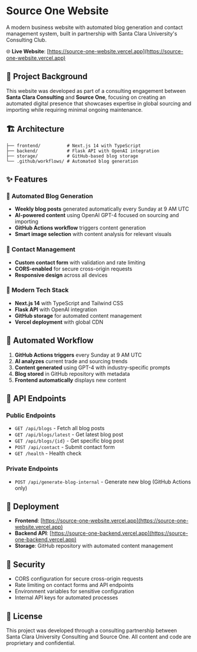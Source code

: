 # Source One Website

A modern business website with automated blog generation and contact management system, built in partnership with Santa Clara University's Consulting Club.

🌐 **Live Website**: [https://source-one-website.vercel.app](https://source-one-website.vercel.app)

## 🤝 Project Background

This website was developed as part of a consulting engagement between **Santa Clara Consulting** and **Source One**, focusing on creating an automated digital presence that showcases expertise in global sourcing and importing while requiring minimal ongoing maintenance.

## 🏗️ Architecture

```
├── frontend/          # Next.js 14 with TypeScript
├── backend/           # Flask API with OpenAI integration
├── storage/           # GitHub-based blog storage
└── .github/workflows/ # Automated blog generation
```

## ✨ Features

### 🤖 **Automated Blog Generation**
- **Weekly blog posts** generated automatically every Sunday at 9 AM UTC
- **AI-powered content** using OpenAI GPT-4 focused on sourcing and importing
- **GitHub Actions workflow** triggers content generation
- **Smart image selection** with content analysis for relevant visuals

### 📝 **Contact Management**
- **Custom contact form** with validation and rate limiting
- **CORS-enabled** for secure cross-origin requests
- **Responsive design** across all devices

### 🎨 **Modern Tech Stack**
- **Next.js 14** with TypeScript and Tailwind CSS
- **Flask API** with OpenAI integration
- **GitHub storage** for automated content management
- **Vercel deployment** with global CDN

## 🔄 Automated Workflow

1. **GitHub Actions triggers** every Sunday at 9 AM UTC
2. **AI analyzes** current trade and sourcing trends
3. **Content generated** using GPT-4 with industry-specific prompts
4. **Blog stored** in GitHub repository with metadata
5. **Frontend automatically** displays new content

## 📡 API Endpoints

### **Public Endpoints**
- `GET /api/blogs` - Fetch all blog posts
- `GET /api/blogs/latest` - Get latest blog post
- `GET /api/blogs/{id}` - Get specific blog post
- `POST /api/contact` - Submit contact form
- `GET /health` - Health check

### **Private Endpoints**
- `POST /api/generate-blog-internal` - Generate new blog (GitHub Actions only)

## 🚀 Deployment

- **Frontend**: [https://source-one-website.vercel.app](https://source-one-website.vercel.app)
- **Backend API**: [https://source-one-backend.vercel.app](https://source-one-backend.vercel.app)
- **Storage**: GitHub repository with automated content management

## 🔐 Security

- CORS configuration for secure cross-origin requests
- Rate limiting on contact forms and API endpoints
- Environment variables for sensitive configuration
- Internal API keys for automated processes

## 📄 License

This project was developed through a consulting partnership between Santa Clara University Consulting and Source One. All content and code are proprietary and confidential.
